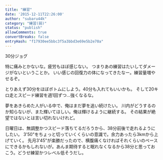 ```yaml
---
title: "練習"
date: '2015-12-11T22:26:00'
author: "subaru44k"
category: "練習(弱)"
status: "publish"
allowComments: true
convertBreaks: false
entryHash: "f17930ee5bbc3f5a3bbd3e69e5b2e70a"
---
```

30分ジョグ

特に痛みとかないな。疲労もほぼ感じない。
つまりあの練習はたいしてダメージがないということか。
いい感じの回復力の体になってきたなー。練習量増やせるぞ。

とりあえず30分をほぼボトムにしよう。40分も入れてもいいかも。
そして20キロ走とスピード練習を週1回ずつ…強くなるな。

夢をあきらめた人がいる中で、俺はまだ夢を追い続けたい。
川内がどうするのか知らないが、また輝いてほしい。俺は輝けるように継続する。
その結果が絶望ではないとは言い切れないけれど。

日曜日は、無調整かつスピード落ちてるだろうから、38分前後で走れるようにしたい。
3'50"をちょっと切っていくくらいの意識で。余力あったら3kmから上げていく。
先月3'45"が楽勝だったので、横腹痛くなければそれくらいのペースにできるかもしれないが。あんま期待すると眠れなくなるから38分と思っておこう。どうせ練習かつレベル低そうだし。
